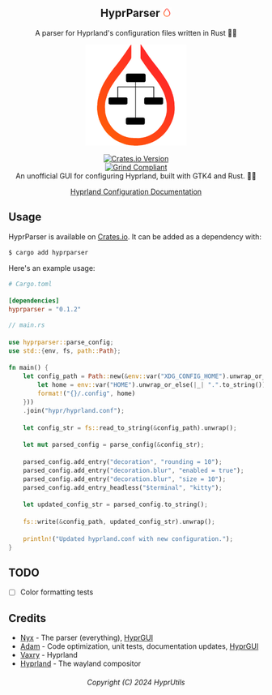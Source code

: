 <div align='center'>

<h2>HyprParser <img src='https://raw.githubusercontent.com/hyprutils/.github/refs/heads/main/hyprutils_transparent.png'width='18' height='18'></h2>

A parser for Hyprland's configuration files written in Rust 🚀🦀

<img src='hyprparser.png' width='200' height='200'><br>

[![Crates.io Version](https://img.shields.io/crates/v/hyprparser)](https://crates.io/crates/hyprparser)<br>
[![Grind Compliant](https://img.shields.io/badge/Grind-Compliant-blue)](https://github.com/The-Grindhouse/guidelines)<br>
An unofficial GUI for configuring Hyprland, built with GTK4 and Rust. 🚀🦀<br>

[Hyprland Configuration Documentation](https://wiki.hyprland.org/Configuring/Configuring-Hyprland)

</div>

## Usage
HyprParser is available on [Crates.io](https://crates.io/crates/hyprparser). It can be added as a dependency with:

```bash
$ cargo add hyprparser
```

Here's an example usage:

```toml
# Cargo.toml

[dependencies]
hyprparser = "0.1.2"
```

```rust
// main.rs

use hyprparser::parse_config;
use std::{env, fs, path::Path};

fn main() {
    let config_path = Path::new(&env::var("XDG_CONFIG_HOME").unwrap_or_else(|_| {
        let home = env::var("HOME").unwrap_or_else(|_| ".".to_string());
        format!("{}/.config", home)
    }))
    .join("hypr/hyprland.conf");

    let config_str = fs::read_to_string(&config_path).unwrap();

    let mut parsed_config = parse_config(&config_str);

    parsed_config.add_entry("decoration", "rounding = 10");
    parsed_config.add_entry("decoration.blur", "enabled = true");
    parsed_config.add_entry("decoration.blur", "size = 10");
    parsed_config.add_entry_headless("$terminal", "kitty");

    let updated_config_str = parsed_config.to_string();

    fs::write(&config_path, updated_config_str).unwrap();

    println!("Updated hyprland.conf with new configuration.");
}
```

## TODO
- [ ] Color formatting tests

## Credits
- [Nyx](https://github.com/nnyyxxxx) - The parser (everything), [HyprGUI](https://github.com/hyprutils/hyprgui)
- [Adam](https://github.com/adamperkowski) - Code optimization, unit tests, documentation updates, [HyprGUI](https://github.com/hyprutils/hyprgui)
- [Vaxry](https://github.com/vaxerski) - Hyprland
- [Hyprland](https://github.com/hyprwm/Hyprland) - The wayland compositor

<h6 align='center'>Copyright (C) 2024 HyprUtils<h6>
